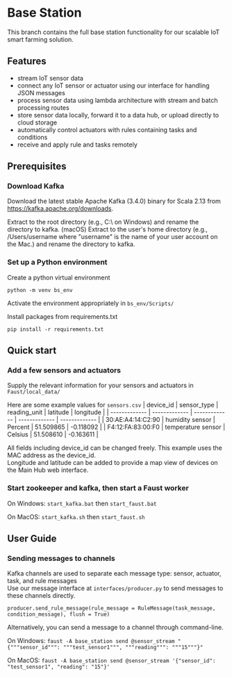 # Base Station

This branch contains the full base station functionality for our scalable IoT smart farming solution.

## Features

- stream IoT sensor data
- connect any IoT sensor or actuator using our interface for handling JSON messages
- process sensor data using lambda architecture with stream and batch processing routes
- store sensor data locally, forward it to a data hub, or upload directly to cloud storage
- automatically control actuators with rules containing tasks and conditions
- receive and apply rule and tasks remotely

## Prerequisites
### Download Kafka
Download the latest stable Apache Kafka (3.4.0) binary for Scala 2.13 from https://kafka.apache.org/downloads.

Extract to the root directory (e.g., C:\ on Windows) and rename the directory to kafka.
(macOS) Extract to the user's home directory (e.g., /Users/username where "username" is the name of your user account on the Mac.) and rename the directory to kafka.


### Set up a Python environment
Create a python virtual environment
```
python -m venv bs_env
```

Activate the environment appropriately in `bs_env/Scripts/`

Install packages from requirements.txt
```
pip install -r requirements.txt
```

## Quick start
### Add a few sensors and actuators
Supply the relevant information for your sensors and actuators in `Faust/local_data/`

Here are some example values for `sensors.csv`
| device_id | sensor_type | reading_unit | latitude | longitude |
| ------------- | ------------- | ------------- | ------------- | ------------- |
| 30:AE:A4:14:C2:90 | humidity sensor | Percent | 51.509865 | -0.118092 |
| F4:12:FA:83:00:F0 | temperature sensor | Celsius | 51.508610 | -0.163611 |

All fields including device_id can be changed freely. This example uses the MAC address as the device_id.  
Longitude and latitude can be added to provide a map view of devices on the Main Hub web interface.

### Start zookeeper and kafka, then start a Faust worker
On Windows: `start_kafka.bat` then `start_faust.bat`

On MacOS: `start_kafka.sh` then `start_faust.sh`

## User Guide
### Sending messages to channels
Kafka channels are used to separate each message type: sensor, actuator, task, and rule messages  
Use our message interface at `interfaces/producer.py` to send messages to these channels directly.

```
producer.send_rule_message(rule_message = RuleMessage(task_message, condition_message), flush = True)
```

Alternatively, you can send a message to a channel through command-line.

On Windows: `faust -A base_station send @sensor_stream "{"""sensor_id""": """test_sensor1""", """reading""": """15"""}"`

On MacOS: `faust -A base_station send @sensor_stream '{"sensor_id": "test_sensor1", "reading": "15"}'`
